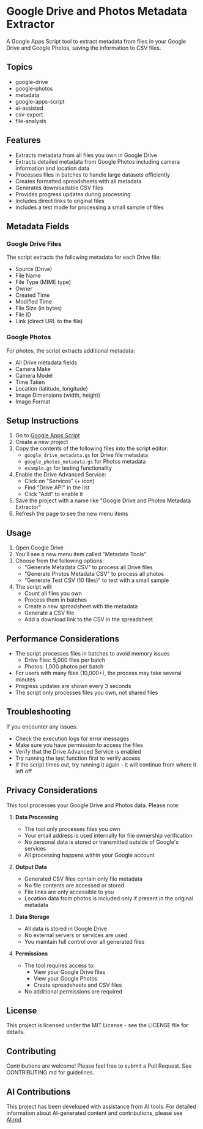 # Google Drive and Photos Metadata Extractor

A Google Apps Script tool to extract metadata from files in your Google Drive and Google Photos, saving the information to CSV files.

## Topics

- google-drive
- google-photos
- metadata
- google-apps-script
- ai-assisted
- csv-export
- file-analysis

## Features

- Extracts metadata from all files you own in Google Drive
- Extracts detailed metadata from Google Photos including camera information and location data
- Processes files in batches to handle large datasets efficiently
- Creates formatted spreadsheets with all metadata
- Generates downloadable CSV files
- Provides progress updates during processing
- Includes direct links to original files
- Includes a test mode for processing a small sample of files

## Metadata Fields

### Google Drive Files
The script extracts the following metadata for each Drive file:
- Source (Drive)
- File Name
- File Type (MIME type)
- Owner
- Created Time
- Modified Time
- File Size (in bytes)
- File ID
- Link (direct URL to the file)

### Google Photos
For photos, the script extracts additional metadata:
- All Drive metadata fields
- Camera Make
- Camera Model
- Time Taken
- Location (latitude, longitude)
- Image Dimensions (width, height)
- Image Format

## Setup Instructions

1. Go to [Google Apps Script](https://script.google.com/)
2. Create a new project
3. Copy the contents of the following files into the script editor:
   - `google_drive_metadata.gs` for Drive file metadata
   - `google_photos_metadata.gs` for Photos metadata
   - `example.gs` for testing functionality
4. Enable the Drive Advanced Service:
   - Click on "Services" (+ icon)
   - Find "Drive API" in the list
   - Click "Add" to enable it
5. Save the project with a name like "Google Drive and Photos Metadata Extractor"
6. Refresh the page to see the new menu items

## Usage

1. Open Google Drive
2. You'll see a new menu item called "Metadata Tools"
3. Choose from the following options:
   - "Generate Metadata CSV" to process all Drive files
   - "Generate Photos Metadata CSV" to process all photos
   - "Generate Test CSV (10 files)" to test with a small sample
4. The script will:
   - Count all files you own
   - Process them in batches
   - Create a new spreadsheet with the metadata
   - Generate a CSV file
   - Add a download link to the CSV in the spreadsheet

## Performance Considerations

- The script processes files in batches to avoid memory issues
  - Drive files: 5,000 files per batch
  - Photos: 1,000 photos per batch
- For users with many files (10,000+), the process may take several minutes
- Progress updates are shown every 3 seconds
- The script only processes files you own, not shared files

## Troubleshooting

If you encounter any issues:

- Check the execution logs for error messages
- Make sure you have permission to access the files
- Verify that the Drive Advanced Service is enabled
- Try running the test function first to verify access
- If the script times out, try running it again - it will continue from where it left off

## Privacy Considerations

This tool processes your Google Drive and Photos data. Please note:

1. **Data Processing**
   - The tool only processes files you own
   - Your email address is used internally for file ownership verification
   - No personal data is stored or transmitted outside of Google's services
   - All processing happens within your Google account

2. **Output Data**
   - Generated CSV files contain only file metadata
   - No file contents are accessed or stored
   - File links are only accessible to you
   - Location data from photos is included only if present in the original metadata

3. **Data Storage**
   - All data is stored in Google Drive
   - No external servers or services are used
   - You maintain full control over all generated files

4. **Permissions**
   - The tool requires access to:
     - View your Google Drive files
     - View your Google Photos
     - Create spreadsheets and CSV files
   - No additional permissions are required

## License

This project is licensed under the MIT License - see the LICENSE file for details.

## Contributing

Contributions are welcome! Please feel free to submit a Pull Request. See CONTRIBUTING.md for guidelines.

## AI Contributions

This project has been developed with assistance from AI tools. For detailed information about AI-generated content and contributions, please see [AI.md](AI.md). 